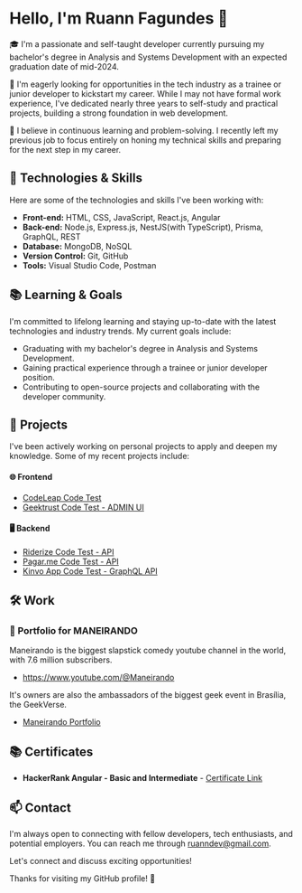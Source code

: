 # Hello, I'm Ruann Fagundes 👋

🎓 I'm a passionate and self-taught developer currently pursuing my bachelor's degree in Analysis and Systems Development with an expected graduation date of mid-2024.

💼 I'm eagerly looking for opportunities in the tech industry as a trainee or junior developer to kickstart my career. While I may not have formal work experience, I've dedicated nearly three years to self-study and practical projects, building a strong foundation in web development.

🚀 I believe in continuous learning and problem-solving. I recently left my previous job to focus entirely on honing my technical skills and preparing for the next step in my career.

## 🔧 Technologies & Skills

Here are some of the technologies and skills I've been working with:

- **Front-end:** HTML, CSS, JavaScript, React.js, Angular
- **Back-end:** Node.js, Express.js, NestJS(with TypeScript), Prisma, GraphQL, REST
- **Database:** MongoDB, NoSQL
- **Version Control:** Git, GitHub
- **Tools:** Visual Studio Code, Postman


## 📚 Learning & Goals

I'm committed to lifelong learning and staying up-to-date with the latest technologies and industry trends. My current goals include:

- Graduating with my bachelor's degree in Analysis and Systems Development.
- Gaining practical experience through a trainee or junior developer position.
- Contributing to open-source projects and collaborating with the developer community.

## 🌱 Projects

I've been actively working on personal projects to apply and deepen my knowledge. Some of my recent projects include:

#### 🌐 Frontend

- [CodeLeap Code Test](https://github.com/RuannJS/codeleap-code-test)
- [Geektrust Code Test - ADMIN UI](https://github.com/RuannJS/geektrust-adminui)

#### 🖥️ Backend

- [Riderize Code Test - API ](https://github.com/RuannJS/riderize-backend-test)
- [Pagar.me Code Test - API](https://github.com/RuannJS/pagarme-psp-test)
- [Kinvo App Code Test - GraphQL API](https://github.com/RuannJS/kinvo-backend-test)


## 🛠️ Work

### 📰 Portfolio for MANEIRANDO

Maneirando is the biggest slapstick comedy youtube channel in the world, with 7.6 million subscribers.

- https://www.youtube.com/@Maneirando

It's owners are also the ambassadors of the biggest geek event in Brasília, the GeekVerse.

- [Maneirando Portfolio](https://maneirando-media.vercel.app/)




## 📚 Certificates


- **HackerRank Angular - Basic and Intermediate** - 
[Certificate Link](https://github.com/RuannJS/RuannJS/files/13048061/angular_intermediate.certificate.pdf)

## 📫 Contact

I'm always open to connecting with fellow developers, tech enthusiasts, and potential employers. You can reach me through ruanndev@gmail.com.

Let's connect and discuss exciting opportunities!

Thanks for visiting my GitHub profile! 🚀


